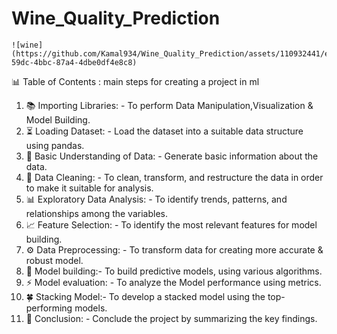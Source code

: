 # Wine_Quality_Prediction
    ![wine](https://github.com/Kamal934/Wine_Quality_Prediction/assets/110932441/ec3c8436-59dc-4bbc-87a4-4dbe0df4e8c8)

📊 Table of Contents : main steps for creating a project in ml

1. 📚 Importing Libraries: - To perform Data Manipulation,Visualization & Model Building.
2. ⏳ Loading Dataset: - Load the dataset into a suitable data structure using pandas.
3. 🧠 Basic Understanding of Data: - Generate basic information about the data.
4. 🧹 Data Cleaning: - To clean, transform, and restructure the data in order to make it suitable for analysis.
5. 📊 Exploratory Data Analysis: - To identify trends, patterns, and relationships among the variables.
6. 📈 Feature Selection: - To identify the most relevant features for model building.
7. ⚙️ Data Preprocessing: - To transform data for creating more accurate & robust model.
8. 🎯 Model building:- To build predictive models, using various algorithms.
9. ⚡️ Model evaluation: - To analyze the Model performance using metrics.
10. 🍀 Stacking Model:- To develop a stacked model using the top-performing models.
11. 🎈 Conclusion: - Conclude the project by summarizing the key findings.
